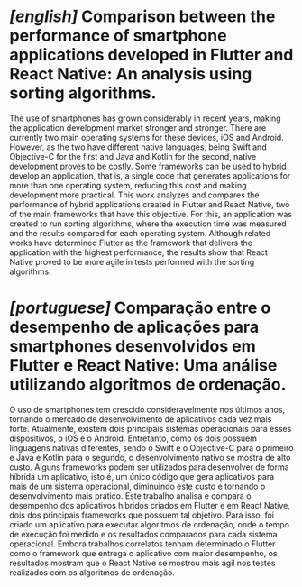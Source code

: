 # *[english]* Comparison between the performance of smartphone applications developed in Flutter and React Native: An analysis using sorting algorithms.
The use of smartphones has grown considerably in recent years, making the application development market stronger and stronger. There are currently two main operating systems for these devices, iOS and Android. However, as the two have different native languages, being Swift and Objective-C for the first and Java and Kotlin for the second, native development proves to be costly. Some frameworks can be used to hybrid develop an application, that is, a single code that generates applications for more than one operating system, reducing this cost and making development more practical. This work analyzes and compares the performance of hybrid applications created in Flutter and React Native, two of the main frameworks that have this objective. For this, an application was created to run sorting algorithms, where the execution time was measured and the results compared for each operating system. Although related works have determined Flutter as the framework that delivers the application with the highest performance, the results show that React Native proved to be more agile in tests performed with the sorting algorithms.

# *[portuguese]* Comparação entre o desempenho de aplicações para smartphones desenvolvidos em Flutter e React Native: Uma análise utilizando algoritmos de ordenação.
O uso de smartphones tem crescido consideravelmente nos últimos anos, tornando o mercado de desenvolvimento de aplicativos cada vez mais forte. Atualmente, existem dois principais sistemas operacionais para esses dispositivos, o iOS e o Android. Entretanto, como os dois possuem linguagens nativas diferentes, sendo o Swift e o Objective-C para o primeiro e Java e Kotlin para o segundo, o desenvolvimento nativo se mostra de alto custo. Alguns frameworks podem ser utilizados para desenvolver de forma híbrida um aplicativo, isto é, um único código que gera aplicativos para mais de um sistema operacional, diminuindo este custo e tornando o desenvolvimento mais prático. Este trabalho analisa e compara o desempenho dos aplicativos híbridos criados em Flutter e em React Native, dois dos principais frameworks que possuem tal objetivo. Para isso, foi criado um aplicativo para executar algoritmos de ordenação, onde o tempo de execução foi medido e os resultados comparados para cada sistema operacional. Embora trabalhos correlatos tenham determinado o Flutter como o framework que entrega o aplicativo com maior desempenho, os resultados mostram que o React Native se mostrou mais ágil nos testes realizados com os algoritmos de ordenação.
